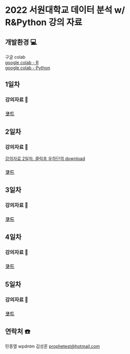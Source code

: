 # 2022 서원대학교 데이터 분석 w/ R&Python 강의 자료

## 개발환경 💻
구글 colab  
[google colab - R](https://colab.to/r)  
[google colab - Python](https://colab.to/)

## 1일차
### 강의자료 📖

### 코드

## 2일차
### 강의자료 📖
[강의자료 2일차. 클릭후 우하단의 download](https://github.com/galmaru/seowon2022/blob/main/files/(%EC%B5%9C%EC%A2%85)(2022.6.22)(2%EC%9D%BC%EC%B0%A8)%20R%20%ED%94%84%EB%A1%9C%EA%B7%B8%EB%9E%98%EB%B0%8D%20%EA%B8%B0%EC%B4%88.pptx)
### 코드

## 3일차
### 강의자료 📖
### 코드

## 4일차
### 강의자료 📖
### 코드

## 5일차
### 강의자료 📖
### 코드

## 연락처 ☎️

민종열  wpdntm
김성훈  prophetest@hotmail.com  


